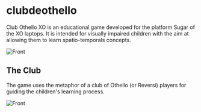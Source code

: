 clubdeothello
=============

Club Othello XO is an educational game developed for the platform Sugar of the XO laptops. It is intended for visually impaired children with the aim at allowing them to learn spatio-temporals concepts.

<img alt="Front" src="http://activities.sugarlabs.org/en-US/sugar/images/t/412/1267827982" />

The Club
--------
The game uses the metaphor of a club of Othello (or Reversi) players for guiding the children's learning process.

<img alt="Front" src="http://activities.sugarlabs.org/en-US/sugar/images/t/414/1268073473" />
